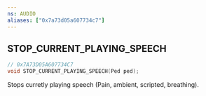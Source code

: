 ```yaml
---
ns: AUDIO
aliases: ["0x7a73d05a607734c7"]
---
```

## STOP_CURRENT_PLAYING_SPEECH

```c
// 0x7A73D05A607734C7
void STOP_CURRENT_PLAYING_SPEECH(Ped ped);
```

Stops curretly playing speech (Pain, ambient, scripted, breathing).

